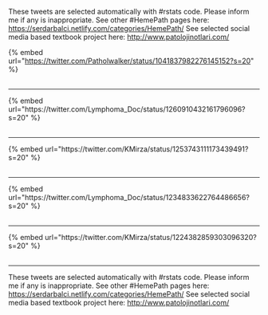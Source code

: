 

These tweets are selected automatically with #rstats code. Please inform me if any is inappropriate.
See other #HemePath pages here: https://serdarbalci.netlify.com/categories/HemePath/ 
See selected social media based textbook project here: http://www.patolojinotlari.com/

{% embed url="https://twitter.com/Patholwalker/status/1041837982276145152?s=20" %}<br>
<br>
<hr>
{% embed url="https://twitter.com/Lymphoma_Doc/status/1260910432161796096?s=20" %}<br>
<br>
<hr>
{% embed url="https://twitter.com/KMirza/status/1253743111173439491?s=20" %}<br>
<br>
<hr>
{% embed url="https://twitter.com/Lymphoma_Doc/status/1234833622764486656?s=20" %}<br>
<br>
<hr>
{% embed url="https://twitter.com/KMirza/status/1224382859303096320?s=20" %}<br>
<br>
<hr>


These tweets are selected automatically with #rstats code. Please inform me if any is inappropriate.
See other #HemePath pages here: https://serdarbalci.netlify.com/categories/HemePath/ 
See selected social media based textbook project here: http://www.patolojinotlari.com/
